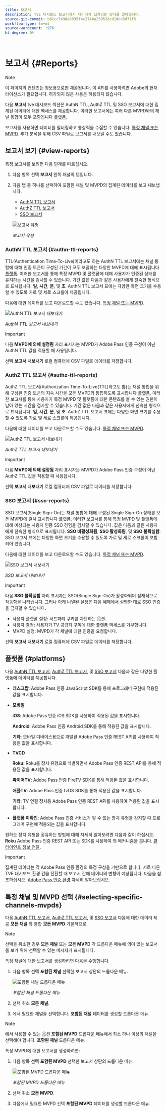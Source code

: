 ```yaml
---
title: 보고서
description: TVE 대시보드 보고서에서 데이터가 집계되는 방식을 알아봅니다.
source-git-commit: b81cc7498a8035f4c274ba25952dcd1dcd8d71f5
workflow-type: tm+mt
source-wordcount: '976'
ht-degree: 0%

---
```


# 보고서 {#Reports}

>[!NOTE]
>
>이 페이지의 컨텐츠는 정보용으로만 제공됩니다. 이 API를 사용하려면 Adobe의 현재 라이선스가 필요합니다. 허가되지 않은 사용은 허용되지 않습니다.

다음 **보고서** tve 대시보드 섹션은 AuthN TTL, AuthZ TTL 및 SSO 보고서에 대한 집계된 데이터에 대한 액세스를 제공합니다. 이러한 보고서에는 여러 다른 MVPD와의 채널 통합이 모두 포함됩니다 [플랫폼](#platforms).

보고서를 사용하면 데이터를 필터링하고 통찰력을 수집할 수 있습니다. [특정 채널 또는 MVPD](#selecting-specific-channels-mvpds). 추가 분석을 위해 CSV 파일로 보고서를 내보낼 수도 있습니다.

## 보고서 보기 {#view-reports}

특정 보고서를 보려면 다음 단계를 따르십시오.

1. 다음 항목 선택 **보고서** 왼쪽 패널의 탭입니다.
1. 다음 탭 중 하나를 선택하여 포함된 채널 및 MVPD의 집계된 데이터를 보고 내보냅니다.
   * [AuthN TTL 보고서](#authn-ttl-reports)
   * [AuthZ TTL 보고서](#authz-ttl-reports)
   * [SSO 보고서](#sso-reports)

   ![보고서 유형](assets/type-of-reports.png)

   *보고서 유형*

### AuthN TTL 보고서 {#authn-ttl-reports}

TTL(Authentication Time-To-Live)이라고도 하는 AuthN TTL 보고서에는 채널 통합에 대해 인증 토큰이 구성된 기간이 모두 포괄하는 다양한 MVPD에 대해 표시됩니다 [플랫폼](#platforms). 이러한 보고서를 통해 특정 MVPD 및 플랫폼에 대해 사용자가 인증된 상태를 유지하는 시간을 검사할 수 있습니다. 기간 값은 다음과 같은 사용자에게 친숙한 형식으로 표시됩니다. **일**, **시간**, **분**, 및 **초**. AuthN TTL 보고서 표에는 다양한 화면 크기를 수용할 수 있도록 가로 및 세로 스크롤이 제공됩니다.

다음에 대한 데이터를 보고 다운로드할 수도 있습니다. [특정 채널 또는 MVPD](#selecting-specific-channels-mvpds).

![AuthN TTL 보고서 내보내기](assets/authn-ttl-reports.png)

*AuthN TTL 보고서 내보내기*

>[!IMPORTANT]
>
> 다음 **MVPD에 의해 설정됨** 자리 표시자는 MVPD가 Adobe Pass 인증 구성이 아닌 AuthN TTL 값을 적용할 때 사용됩니다.

선택 **보고서 내보내기** 로컬 컴퓨터에 CSV 파일로 데이터를 저장합니다.

### AuthZ TTL 보고서 {#authz-ttl-reports}

AuthZ TTL 보고서(Authorization Time-To-Live(TTL)라고도 함)는 채널 통합을 위해 구성된 인증 토큰의 지속 시간을 모든 MVPD와 통합하도록 표시합니다 [플랫폼](#platforms). 이러한 보고서를 통해 사용자가 특정 MVPD 및 플랫폼에 대한 콘텐츠를 볼 수 있는 권한이 남아 있는 시간을 검사할 수 있습니다. 기간 값은 다음과 같은 사용자에게 친숙한 형식으로 표시됩니다. **일**, **시간**, **분**, 및 **초**. AuthZ TTL 보고서 표에는 다양한 화면 크기를 수용할 수 있도록 가로 및 세로 스크롤이 제공됩니다.

다음에 대한 데이터를 보고 다운로드할 수도 있습니다. [특정 채널 또는 MVPD](#selecting-specific-channels-mvpds).

![AuthZ TTL 보고서 내보내기](assets/authz-ttl-reports.png)

*AuthZ TTL 보고서 내보내기*

>[!IMPORTANT]
>
> 다음 **MVPD에 의해 설정됨** 자리 표시자는 MVPD가 Adobe Pass 인증 구성이 아닌 AuthZ TTL 값을 적용할 때 사용됩니다.

선택 **보고서 내보내기** 로컬 컴퓨터에 CSV 파일로 데이터를 저장합니다.

### SSO 보고서 {#sso-reports}

SSO 보고서(Single Sign-On)는 채널 통합에 대해 구성된 Single Sign-On 상태를 모든 MVPD에 걸쳐 표시합니다 [플랫폼](#platforms). 이러한 보고서를 통해 특정 MVPD 및 플랫폼에 대해 예상되는 사용자 인증 SSO 경험을 검사할 수 있습니다. 값은 다음과 같은 사용자에게 친숙한 형식으로 표시됩니다. **SSO 비활성화됨**, **SSO 활성화됨**, 및 **SSO 불확실함**. SSO 보고서 표에는 다양한 화면 크기를 수용할 수 있도록 가로 및 세로 스크롤이 포함되어 있습니다.

다음에 대한 데이터를 보고 다운로드할 수도 있습니다. [특정 채널 또는 MVPD](#selecting-specific-channels-mvpds).

![SSO 보고서 내보내기](assets/sso-reports.png)

*SSO 보고서 내보내기*

>[!IMPORTANT]
>
> 다음 **SSO 불확실함** 자리 표시자는 SSO(Single Sign-On)가 활성화되어 잠재적으로 작동함을 나타냅니다. 그러나 아래 나열된 설정은 다음 예제에서 설명한 대로 SSO 인증을 금지할 수 있습니다.
>
> * 사용자 플랫폼 설정: 서드파티 쿠키를 차단하는 옵션.
> * 사용자 결정: 사용자가 TV 공급자 구독에 대한 플랫폼 액세스를 거부합니다.
> * MVPD 설정: MVPD가 각 채널에 대한 인증을 요청합니다.

선택 **보고서 내보내기** 로컬 컴퓨터에 CSV 파일로 데이터를 저장합니다.

## 플랫폼 {#platforms}

다음 [AuthN TTL 보고서](#authn-ttl-reports), [AuthZ TTL 보고서](#authz-ttl-reports), 및 [SSO 보고서](#sso-reports) 다음과 같은 다양한 플랫폼에 데이터를 제공합니다.

* **데스크탑**: Adobe Pass 인증 JavaScript SDK를 통해 프로그래머 구현에 적용된 값을 표시합니다.

* **모바일**

  **iOS**: Adobe Pass 인증 iOS SDK를 사용하여 적용된 값을 표시합니다.

  **Android**: Adobe Pass 인증 Android SDK를 통해 적용된 값을 표시합니다.

  **기타**: 모바일 디바이스용으로 개발된 Adobe Pass 인증 REST API를 사용하여 적용된 값을 표시합니다.

* **TVCD**

  **Roku**: Roku를 장치 유형으로 식별하면서 Adobe Pass 인증 REST API를 통해 적용된 값을 표시합니다.

  **파이어TV**: Adobe Pass 인증 FireTV SDK를 통해 적용된 값을 표시합니다.

  **애플TV**: Adobe Pass 인증 tvOS SDK를 통해 적용된 값을 표시합니다.

  **기타**: TV 연결 장치용 Adobe Pass 인증 REST API를 사용하여 적용된 값을 표시합니다.

* **플랫폼 미확인**: Adobe Pass 인증 서비스가 알 수 없는 장치 유형을 감지할 때 프로그래머 구현에 적용되는 값을 표시합니다.

원하는 장치 유형을 공유하는 방법에 대해 자세히 알아보려면 다음과 같이 하십시오. **Roku** Adobe Pass 인증 REST API 또는 SDK를 사용하여 의 메커니즘을 봅니다. [클라이언트 정보 전달](/help/authentication/passing-client-information-device-connection-and-application.md).

>[!IMPORTANT]
>
> 집계된 데이터는 각 Adobe Pass 인증 환경의 특정 구성을 기반으로 합니다. 서로 다른 TVE 대시보드 환경 간을 전환할 때 보고서 간에 데이터의 변형이 예상됩니다. 다음을 참조하십시오. [Adobe Pass 인증 환경](/help/authentication/tve-dashboard-environments.md) 자세히 알아보십시오.

## 특정 채널 및 MVPD 선택 {#selecting-specific-channels-mvpds}

다음 [AuthN TTL 보고서](#authn-ttl-reports), [AuthZ TTL 보고서](#authz-ttl-reports), 및 [SSO 보고서](#sso-reports) 다음에 대한 데이터 제공 **모든 채널** 와 통합 **모든 MVPD** 기본적으로.

>[!NOTE]
>
> 선택을 취소한 경우 **모든 채널** 또는 **모든 MVPD** 각 드롭다운 메뉴에 의미 있는 보고서를 보기 위해 선택할 수 있는 메시지가 표시됩니다.

특정 채널에 대한 보고서를 생성하려면 다음을 수행합니다.

1. 다음 항목 선택 **포함된 채널** 선택한 보고서 상단의 드롭다운 메뉴.

   ![포함된 채널 드롭다운 메뉴](assets/include-channels.png)

   *포함된 채널 드롭다운 메뉴*

1. 선택 취소 **모든 채널**.
1. 에서 필요한 채널을 선택합니다. **포함된 채널** 데이터를 생성할 드롭다운 메뉴.

>[!NOTE]
>
> 에서 사용할 수 있는 옵션 **포함된 MVPD** 드롭다운 메뉴에서 최소 하나 이상의 채널을 선택해야 합니다. **포함된 채널** 드롭다운 메뉴.

특정 MVPD에 대한 보고서를 생성하려면:

1. 다음 항목 선택 **포함된 MVPD** 선택한 보고서 상단의 드롭다운 메뉴.

   ![포함된 MVPD 드롭다운 메뉴](assets/include-mvpds.png)

   *포함된 MVPD 드롭다운 메뉴*

1. 선택 취소 **모든 MVPD**.
1. 다음에서 필요한 MVPD 선택 **포함된 MVPD** 데이터를 생성할 드롭다운 메뉴.
